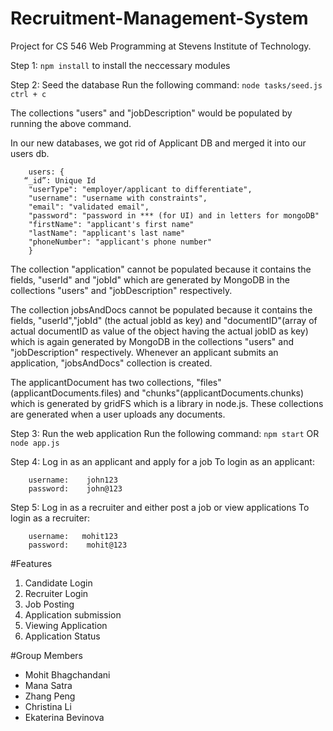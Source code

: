 # Recruitment-Management-System
Project for CS 546 Web Programming at Stevens Institute of Technology.

Step 1: `npm install` to install the neccessary modules 

Step 2: Seed the database
Run the following command: 
    ```
    node tasks/seed.js
    ctrl + c
    ```

The collections "users" and "jobDescription" would be populated by running the above command.

In our new databases, we got rid of Applicant DB and merged it into our users db.
```
    users: {
   “_id”: Unique Id
    "userType": "employer/applicant to differentiate",
    "username": "username with constraints",
    "email": "validated email",
    "password": "password in *** (for UI) and in letters for mongoDB"
    "firstName": "applicant's first name"
    "lastName": "applicant's last name"
    "phoneNumber": "applicant's phone number"
    }
```


The collection "application" cannot be populated because it contains the fields, "userId" and "jobId" which are generated by MongoDB in the collections "users" and "jobDescription" respectively. 

The collection jobsAndDocs cannot be populated because it contains the fields, "userId","jobId" (the actual jobId as key) and "documentID"(array of actual documentID as value of the object having the actual jobID as key) which is again generated by MongoDB in the collections "users" and "jobDescription" respectively. Whenever an applicant submits an application, "jobsAndDocs" collection is created.

The applicantDocument has two collections, "files"(applicantDocuments.files) and "chunks"(applicantDocuments.chunks) which is generated by gridFS which is a library in node.js. These collections are generated when a user uploads any documents.

Step 3: Run the web application
Run the following command: `npm start` OR `node app.js`

Step 4: Log in as an applicant and apply for a job
To login as an applicant:
```
    username:    john123
    password:    john@123
```

Step 5: Log in as a recruiter and either post a job or view applications
To login as a recruiter:
```
    username:   mohit123
    password:    mohit@123
```

#Features
1. Candidate Login
2. Recruiter Login
3. Job Posting
4. Application submission
5. Viewing Application
6. Application Status

#Group Members
- Mohit Bhagchandani
- Mana Satra
- Zhang Peng
- Christina Li
- Ekaterina Bevinova





